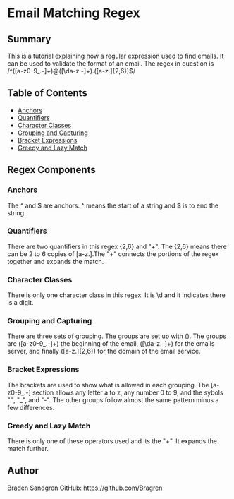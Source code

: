 # Email Matching Regex

## Summary

This is a tutorial explaining how a regular expression used to find emails. It can be used to validate the format of an email.
The regex in question is /^([a-z0-9_\.-]+)@([\da-z\.-]+)\.([a-z\.]{2,6})$/

## Table of Contents

- [Anchors](#anchors)
- [Quantifiers](#quantifiers)
- [Character Classes](#character-classes)
- [Grouping and Capturing](#grouping-and-capturing)
- [Bracket Expressions](#bracket-expressions)
- [Greedy and Lazy Match](#greedy-and-lazy-match)

## Regex Components

### Anchors
The ^ and $ are anchors. ^ means the start of a string and $ is to end the string.

### Quantifiers
There are two quantifiers in this regex {2,6} and "+". The {2,6} means there can be 2 to 6 copies of [a-z\.].The "+" 
connects the portions of the regex together and expands the match.

### Character Classes
There is only one character class in this regex. It is \d and it indicates there is a digit.

### Grouping and Capturing
There are three sets of grouping. The groups are set up with (). The groups are ([a-z0-9_\.-]+) the 
beginning of the email, ([\da-z\.-]+) for the emails server, and finally ([a-z\.]{2,6}) for the domain of the email service.

### Bracket Expressions
The brackets are used to show what is allowed in each grouping. The [a-z0-9_\.-] section allows any letter a to z,
any number 0 to 9, and the sybols ".", "_", and "-". The other groups follow almost the same pattern minus a few differences.

### Greedy and Lazy Match
There is only one of these operators used and its the "+". It expands the match further.

## Author

Braden Sandgren
GitHub: https://github.com/Bragren